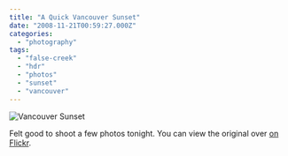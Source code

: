 ```yaml
---
title: "A Quick Vancouver Sunset"
date: "2008-11-21T00:59:27.000Z"
categories: 
  - "photography"
tags: 
  - "false-creek"
  - "hdr"
  - "photos"
  - "sunset"
  - "vancouver"
---
```


![Vancouver Sunset](http://farm4.static.flickr.com/3205/3046321489_5268f78581.jpg?v=0)

Felt good to shoot a few photos tonight. You can view the original over [on Flickr](http://flickr.com/photos/duanestorey/3046321489/).
